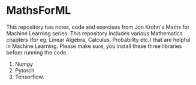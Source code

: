 # MathsForML

This repository has notes, code and exercises from Jon Krohn's Maths for Machine Learning series.
This repository includes various Mathematics chapters (for eg. Linear Algebra, Calculus, Probability etc.) that are helpful in Machine Learning.
Please make sure, you install these three libraries befoer running the code.
1) Numpy
2) Pytorch
3) Tensorflow.
